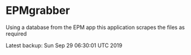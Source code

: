 # EPMgrabber
Using a database from the EPM app this application scrapes the files as required


Latest backup: Sun Sep 29 06:30:01 UTC 2019
